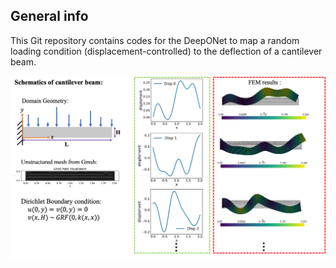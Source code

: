 ## General info

This Git repository contains codes for the DeepONet to map a random loading condition (displacement-controlled) to the deflection of a cantilever beam. 
<p align="center">
  <img src="Schematic.png" width="900" />
</p>
